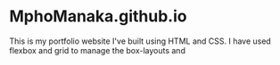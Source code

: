 # MphoManaka.github.io
This is my portfolio website I've built using HTML and CSS. I have used flexbox and grid to manage the box-layouts and 
